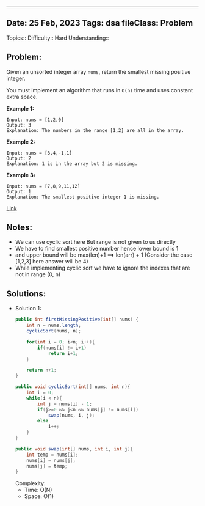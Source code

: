 
---
Date: 25 Feb, 2023
Tags: dsa
fileClass: Problem
---
Topics:: 
Difficulty::  Hard
Understanding:: 
## Problem: 
 Given an unsorted integer array `nums`, return the smallest missing positive integer.

You must implement an algorithm that runs in `O(n)` time and uses constant extra space.

**Example 1:**

	Input: nums = [1,2,0]
	Output: 3
	Explanation: The numbers in the range [1,2] are all in the array.

**Example 2:**

	Input: nums = [3,4,-1,1]
	Output: 2
	Explanation: 1 is in the array but 2 is missing.

**Example 3:**

	Input: nums = [7,8,9,11,12]
	Output: 1
	Explanation: The smallest positive integer 1 is missing.

[Link]( https://leetcode.com/problems/first-missing-positive/)

## Notes: 
- We can use cyclic sort here But range is not given to us directly 
- We have to find smallest positive number hence lower bound is 1 
- and upper bound will be max(len)+1 ==> len(arr) + 1 (Consider the case \[1,2,3\] here answer will be 4)
- While implementing cyclic sort we have to ignore the indexes that are not in range (0, n) 

## Solutions: 

- Solution 1: 
	```java
    public int firstMissingPositive(int[] nums) {
        int n = nums.length;
        cyclicSort(nums, n);

        for(int i = 0; i<n; i++){
            if(nums[i] != i+1)
                return i+1;
        }

        return n+1;
    }

    public void cyclicSort(int[] nums, int n){
        int i = 0;
        while(i < n){
            int j = nums[i] - 1;
            if(j>=0 && j<n && nums[j] != nums[i])
                swap(nums, i, j);
            else
                i++;
        }
    }

    public void swap(int[] nums, int i, int j){
        int temp = nums[i];
        nums[i] = nums[j];
        nums[j] = temp;
    }
	
	```
	Complexity: 
	- Time: O(N)
	- Space: O(1)


